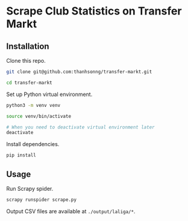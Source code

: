 # Scrape Club Statistics on Transfer Markt

## Installation

Clone this repo.

```bash
git clone git@github.com:thanhsonng/transfer-markt.git

cd transfer-markt
```

Set up Python virtual environment.

```bash
python3 -m venv venv

source venv/bin/activate

# When you need to deactivate virtual environment later
deactivate
```

Install dependencies.

```bash
pip install
```

## Usage

Run Scrapy spider.

```bash
scrapy runspider scrape.py
```

Output CSV files are available at `./output/laliga/*`.

